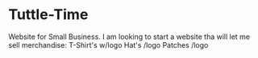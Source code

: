 # Tuttle-Time
Website for Small Business.
I am looking to start a website tha will let me sell merchandise:
T-Shirt's w/logo
Hat's /logo
Patches /logo
